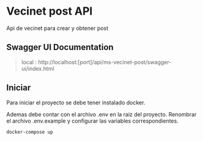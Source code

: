# Vecinet post API

Api de vecinet para crear y obtener post

## Swagger UI Documentation
> local :  http://localhost:[port]/api/ms-vecinet-post/swagger-ui/index.html


## Iniciar
Para iniciar el proyecto se debe tener instalado docker.

Ademas debe contar con el archivo .env en la raiz del proyecto. Renombrar el archivo .env.example y configurar las variables correspondientes.

```bash
docker-compose up
```